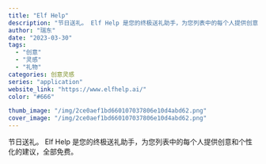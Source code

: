 ```yaml
---
title: "Elf Help"
description: "节日送礼。 Elf Help 是您的终极送礼助手，为您列表中的每个人提供创意和个性化的建议，全部免费。 "
author: "瑞东"
date: "2023-03-30"
tags:
  - "创意"
  - "灵感"
  - "礼物"
categories: 创意灵感
series: "application"
website_link: "https://www.elfhelp.ai/"
color: "#666"

thumb_image: "/img/2ce0aef1bd660107037806e10d4abd62.png"
cover_image: "/img/2ce0aef1bd660107037806e10d4abd62.png"
---
```


节日送礼。 Elf Help 是您的终极送礼助手，为您列表中的每个人提供创意和个性化的建议，全部免费。 